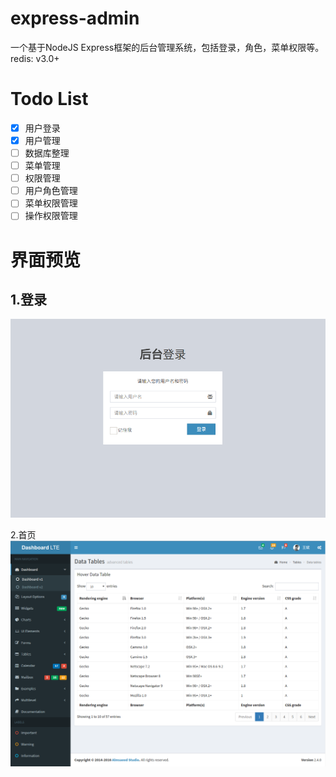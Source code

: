 # express-admin

一个基于NodeJS Express框架的后台管理系统，包括登录，角色，菜单权限等。
redis: v3.0+

# Todo List

- [X] 用户登录
- [X] 用户管理
- [ ] 数据库整理
- [ ] 菜单管理
- [ ] 权限管理
- [ ] 用户角色管理
- [ ] 菜单权限管理
- [ ] 操作权限管理

# 界面预览

1.登录
--
![image](public/images/login.png)

2.首页
![image](public/images/main.png)